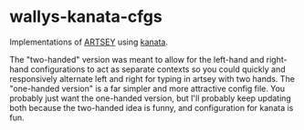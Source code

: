 # wallys-kanata-cfgs

Implementations of [ARTSEY](https://artsey.io/) using [kanata](https://github.com/jtroo/kanata).

The "two-handed" version was meant to allow for the left-hand and right-hand configurations to act as separate contexts so you could quickly and responsively alternate left and right for typing in artsey with two hands. The "one-handed version" is a far simpler and more attractive config file. You probably just want the one-handed version, but I'll probably keep updating both because the two-handed idea is funny, and configuration for kanata is fun.